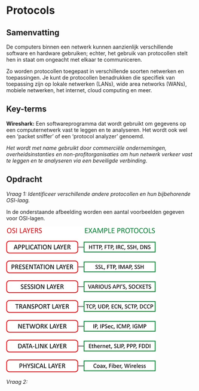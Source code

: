 # Protocols

## Samenvatting
De computers binnen een netwerk kunnen aanzienlijk verschillende software en hardware gebruiken; echter, het gebruik van protocollen stelt hen in staat om ongeacht met elkaar te communiceren. 

Zo worden protocollen toegepast in verschillende soorten netwerken en toepassingen. Je kunt de protocollen benadrukken die specifiek van toepassing zijn op lokale netwerken (LANs), wide area networks (WANs), mobiele netwerken, het internet, cloud computing en meer.

## Key-terms
**Wireshark:** Een softwareprogramma dat wordt gebruikt om gegevens op een computernetwerk vast te leggen en te analyseren. Het wordt ook wel een ‘packet sniffer’ of een ‘protocol analyzer’ genoemd.

*Het wordt met name gebruikt door commerciële ondernemingen, overheidsinstanties en non-profitorganisaties om hun netwerk verkeer vast te leggen en te analyseren via een beveiligde verbinding.*

## Opdracht
*Vraag 1: Identificeer verschillende andere protocollen en hun bijbehorende OSI-laag.*

In de onderstaande afbeelding worden een aantal voorbeelden gegeven voor OSI-lagen.

![Alt text](image-3.png)

*Vraag 2:*
